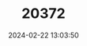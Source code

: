 ---
title: "20372"
category: "Pleurodema somuncurense"
draft: false
date: 2024-02-22 13:03:50
languages:
  Spanish; Castilian: ["Rana de Somuncura", "Ranita del Valcheta"]
  English: ["El Rincon Stream Frog"]
---